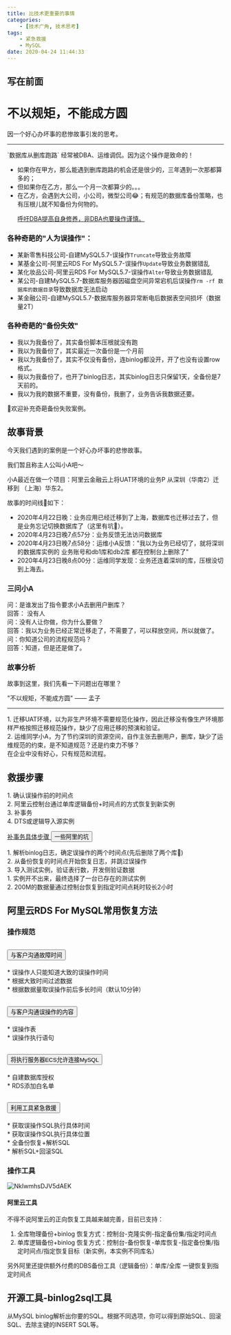 ```yaml
---
title: 比技术更重要的事情
categories:
    - [技术广角, 技术思考]
tags:
    - 紧急救援
    - MySQL
date: 2020-04-24 11:44:33
---
```


## 写在前面

<div class="jumbotron">
  <h1 class="display-4">不以规矩，不能成方圆</h1>
  <p class="lead">因一个好心办坏事的悲惨故事引发的思考。</p>
  <hr class="my-4">
  <p>
  `数据库从删库跑路` 经常被DBA、运维调侃。因为这个操作是致命的！<br/>

* 如果你在甲方，那么能遇到删库跑路的机会还是很少的，三年遇到一次那都算多的；<br/>
* 但如果你在乙方，那么一个月一次都算少的。。。<br/>
* 在乙方，会遇到大公司，小公司，微型公司😂；有规范的数据库备份策略，也有压根儿就不知备份为何物的。<br/>
  </p>
  <a class="btn btn-primary btn-lg" href="#" role="button">呼吁DBA提高自身修养，非DBA也要操作谨慎。</a>
</div>

### 各种奇葩的"人为误操作"：

* 某新零售科技公司-自建MySQL5.7-误操作`Truncate`导致业务故障
* 某基金公司-阿里云RDS For MySQL5.7-误操作`Update`导致业务数据错乱
* 某化妆品公司-阿里云RDS For MySQL5.7-误操作`Alter`导致业务数据错乱
* 某公司-自建MySQL5.7-数据库服务器因磁盘空间异常宕机后误操作`rm -rf 数据库的数据目录`导致数据库无法启动
* 某金融公司-自建MySQL5.7-数据库服务器异常断电后数据表空间损坏（数据量2T）

### 各种奇葩的"备份失效"

* 我以为我备份了，其实备份脚本压根就没有跑
* 我以为我备份了，其实最近一次备份是一个月前
* 我以为我备份了，其实不仅没有备份，连binlog都没开，开了也没有设置row格式。
* 我以为我备份了，也开了binlog日志，其实binlog日志只保留1天，全备份是7天前的。
* 我以为我的数据不重要，没有备份，我删了，业务告诉我数据还要。

👏欢迎补充奇葩备份失败案例。

## 故事背景

今天我们遇到的案例是一个好心办坏事的悲惨故事。

我们暂且称主人公叫小A吧～

小A最近在做一个项目：阿里云金融云上将UAT环境的业务P 从深圳（华南2）迁移到 （上海）华东2。

故事的时间线🧵如下：

* 2020年4月22日晚：业务应用已经迁移到了上海，数据库也迁移过去了，但是业务忘记切换数据库了（这里有坑🍌）。
* 2020年4月23日晚7点57分：业务反馈无法访问数据库
* 2020年4月23日晚7点58分：运维小A反馈："我以为业务已经切了，就将深圳的数据库实例的 业务账号和db1库和db2库 都在控制台上删除了"
* 2020年4月23日晚8点00分：运维同学发现：业务还连着深圳的库，压根没切到上海去。



### 三问小A

<div class="alert alert-success" role="alert">
问：是谁发出了指令要求小A去删用户删库？<br/>
回答： 没有人
</div>

<div class="alert alert-success" role="alert">
问：没有人让你做，你为什么要做？<br/>
回答：我以为业务已经正常迁移走了，不需要了，可以释放空间，所以就做了。
</div>

<div class="alert alert-success" role="alert">
问：你知道公司的流程规范吗？<br/>
回答：知道，但是还是做了。
</div>

### 故事分析

故事到这里，我们先看一下问题出在哪里？

<div class="alert alert-warning" role="alert">
"不以规矩，不能成方圆" —— 孟子
<br/>
<hr/>
1. 迁移UAT环境，以为非生产环境不需要规范化操作，因此迁移没有像生产环境那样严格按照迁移规范操作，缺少了应用迁移的预演和验证。
<br/>
2. 运维同学小A，为了节约深圳的资源空间，自作主张去删用户，删库，缺少了运维规范的约束，是不知道规范？还是约束力不够？
<br/>
在企业中没有好心，只有规范和流程。
</div>


## 救援步骤

<div class="alert alert-info" role="alert">
  1. 确认误操作前的时间点<br/>
  2. 阿里云控制台通过单库逻辑备份+时间点的方式恢复到新实例<br/>
  3. 补事务<br/>
  4. DTS或逻辑导入源实例<br/>
</div>

<p>
  <a class="btn btn-primary" data-toggle="collapse" href="#collapseExample" role="button" aria-expanded="false" aria-controls="collapseExample">
    补事务具体步骤
  </a>
  <button class="btn btn-primary" type="button" data-toggle="collapse" data-target="#collapseExample2" aria-expanded="false" aria-controls="collapseExample">
    一些阿里的坑
  </button>
</p>
<div class="collapse" id="collapseExample">
  <div class="card card-body">
    1. 解析binlog日志，确定误操作的两个时间点(先后删除了两个库🐂)<br/>
    2. 从备份恢复的时间点开始恢复日志，并跳过误操作<br/>
    3. 导入测试实例，验证表行数，开发侧验证数据<br/>
  </div>
</div>
<div class="collapse" id="collapseExample2">
  <div class="card card-body">
    1. 实例开不出来，最终选择了一台已存在的测试实例<br/>
    2. 200M的数据量通过控制台恢复到指定时间点耗时较长2小时<br/>
  </div>
</div>


## 阿里云RDS For MySQL常用恢复方法

### 操作规范


<div class="accordion" id="accordionExample">
  <div class="card">
    <div class="card-header" id="headingOne">
      <h2 class="mb-0">
        <button class="btn btn-link btn-block text-left" type="button" data-toggle="collapse" data-target="#collapseOne" aria-expanded="true" aria-controls="collapseOne">
          与客户沟通故障时间
        </button>
      </h2>
    </div>
    <div id="collapseOne" class="collapse show" aria-labelledby="headingOne" data-parent="#accordionExample">
      <div class="card-body">
            * 误操作人只能知道大致的误操作时间<br>
            * 根据大致时间过滤数据<br>
            * 根据数据量取误操作前后多长时间（默认10分钟）<br>
      </div>
    </div>
  </div>
  <div class="card">
    <div class="card-header" id="headingTwo">
      <h2 class="mb-0">
        <button class="btn btn-link btn-block text-left collapsed" type="button" data-toggle="collapse" data-target="#collapseTwo" aria-expanded="false" aria-controls="collapseTwo">
          与客户沟通误操作的内容
        </button>
      </h2>
    </div>
    <div id="collapseTwo" class="collapse" aria-labelledby="headingTwo" data-parent="#accordionExample">
      <div class="card-body">
            * 误操作表<br>
            * 误操作执行语句<br>
      </div>
    </div>
  </div>
  <div class="card">
    <div class="card-header" id="headingThree">
      <h2 class="mb-0">
        <button class="btn btn-link btn-block text-left collapsed" type="button" data-toggle="collapse" data-target="#collapseThree" aria-expanded="false" aria-controls="collapseThree">
         将执行服务器ECS允许连接MySQL
        </button>
      </h2>
    </div>
    <div id="collapseThree" class="collapse" aria-labelledby="headingThree" data-parent="#accordionExample">
      <div class="card-body">
            * 自建数据库授权<br>
            * RDS添加白名单<br>
      </div>
    </div>
  </div>
  <div class="card">
    <div class="card-header" id="headingFour">
      <h2 class="mb-0">
        <button class="btn btn-link btn-block text-left collapsed" type="button" data-toggle="collapse" data-target="#collapseFour" aria-expanded="false" aria-controls="collapseFour">
         利用工具紧急救援
        </button>
      </h2>
    </div>
    <div id="collapseFour" class="collapse" aria-labelledby="headingFour" data-parent="#accordionExample">
      <div class="card-body">
            * 获取误操作SQL执行具体时间<br>
            * 获取误操作SQL执行具体位置<br>
            * 全备份恢复+解析SQL<br>
            * 解析SQL+回滚SQL<br>
    </div>
    </div>
  </div>
</div>


### 操作工具

<img src='https://i.loli.net/2020/04/24/NkIwmhsDJV5dAEK.jpg' alt='NkIwmhsDJV5dAEK'/>

#### 阿里云工具

不得不说阿里云的正向恢复工具越来越完善，目前已支持：

1. 全库物理备份+binlog 恢复方式：控制台-克隆实例-指定备份集/指定时间点
2. 单库逻辑备份+binlog 恢复方式：控制台-备份恢复-单库恢复-指定备份集/指定时间点/指定恢复目标（新实例，本实例不同库名）

另外阿里还提供额外付费的DBS备份工具（逻辑备份）：单库/全库 一键恢复到指定时间点

## 开源工具-binlog2sql工具

从MySQL binlog解析出你要的SQL。根据不同选项，你可以得到原始SQL、回滚SQL、去除主键的INSERT SQL等。
